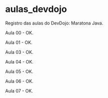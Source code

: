 # aulas_devdojo
Registro das aulas do DevDojo: Maratona Java.


Aula 00 - OK.

Aula 01 - OK.

Aula 03 - OK.

Aula 04 - OK.

Aula 05 - OK.

Aula 06 - OK.

Aula 07 - OK.
